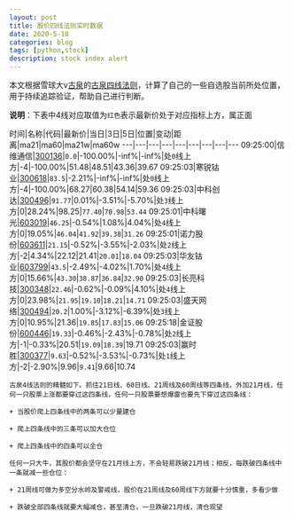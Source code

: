 ```yaml
---
layout: post
title: 股价四线法则实时数据
date: 2020-5-10
categories: blog
tags: [python,stock]
description: stock index alert
---
```



本文根据雪球大v[古泉](https://xueqiu.com/u/7148646888)的[古泉四线法则](https://xueqiu.com/7148646888/130498192)，计算了自己的一些自选股当前所处位置，用于持续追踪验证，帮助自己进行判断。

**说明**：下表中4线对应取值为`红色`表示最新价处于对应指标上方，属正面

时间|名称|代码|最新价|当日|3日|5日|位置|变动|距离|ma21|ma60|ma21w|ma60w
---|---|---|---|---|---|---|---|---
09:25:00|信维通信|[300136](https://xueqiu.com/S/SZ300136)|`0.0`|-100.00%|-inf%|-inf%|处`0`线上方|-4|-100.00%|51.48|48.51|43.36|39.67
09:25:03|寒锐钴业|[300618](https://xueqiu.com/S/SZ300618)|`83.5`|-2.21%|-inf%|-inf%|处`0`线上方|-4|-100.00%|68.27|60.38|54.14|59.36
09:25:03|中科创达|[300496](https://xueqiu.com/S/SZ300496)|`91.77`|0.01%|-3.51%|-5.70%|处`3`线上方|0|28.24%|98.25|`77.40`|`70.98`|`53.44`
09:25:01|中科曙光|[603019](https://xueqiu.com/S/SH603019)|`46.25`|-0.54%|1.08%|4.04%|处`4`线上方|0|19.05%|`46.04`|`41.92`|`39.38`|`31.26`
09:25:01|诺力股份|[603611](https://xueqiu.com/S/SH603611)|`21.15`|-0.52%|-3.55%|-2.03%|处`2`线上方|-2|4.34%|22.12|21.41|`20.01`|`18.04`
09:25:03|华友钴业|[603799](https://xueqiu.com/S/SH603799)|`43.5`|-2.49%|-4.02%|1.70%|处`4`线上方|0|15.66%|`43.30`|`38.87`|`36.84`|`32.90`
09:25:03|长亮科技|[300348](https://xueqiu.com/S/SZ300348)|`22.46`|-0.62%|-0.09%|4.10%|处`4`线上方|0|23.98%|`21.95`|`19.10`|`18.21`|`14.71`
09:25:03|盛天网络|[300494](https://xueqiu.com/S/SZ300494)|`20.2`|1.00%|-3.12%|-6.39%|处`3`线上方|0|10.95%|21.36|`19.85`|`17.83`|`15.06`
09:25:18|金证股份|[600446](https://xueqiu.com/S/SH600446)|`19.33`|-0.46%|-2.43%|-0.78%|处`2`线上方|-1|-0.33%|20.51|`19.09`|`18.39`|19.71
09:25:03|赢时胜|[300377](https://xueqiu.com/S/SZ300377)|`9.63`|-0.52%|-3.53%|-0.73%|处`1`线上方|-2|-2.90%|9.96|`9.41`|9.66|10.74

```
古泉4线法则的精髓如下。抓住21日线、60日线、21周线及60周线等四条线，外加21月线，任何一只股票上涨都要穿过这四条线，任何一只股票要想爆雷也要先下穿过这四条线：

+ 当股价爬上四条线中的两条可以少量建仓

+ 爬上四条线中的三条可以加大仓位

+ 爬上四条线中的四条可以全仓

任何一只大牛，其股价都会坚守在21月线上方，不会轻易跌破21月线；相反，每跌破四条线中一条就减一些仓位：

+ 21周线可做为多空分水岭及警戒线，股价在21周线及60周线下方就要十分慎重，多看少做

+ 跌破全部四条线就要大幅减仓，甚至清仓，一旦跌破21月线，清仓观望
```